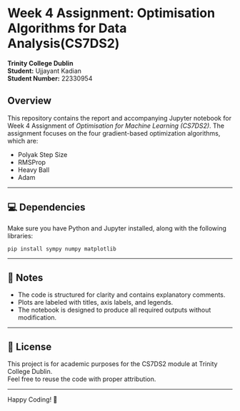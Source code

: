 
# Week 4 Assignment: Optimisation Algorithms for Data Analysis(CS7DS2)  
**Trinity College Dublin**  
**Student:** Ujjayant Kadian  
**Student Number:** 22330954  

## Overview
This repository contains the report and accompanying Jupyter notebook for Week 4 Assignment of *Optimisation for Machine Learning (CS7DS2)*. The assignment focuses on the four gradient-based optimization algorithms, which are:
- Polyak Step Size
- RMSProp
- Heavy Ball
- Adam  

---

## 💻 Dependencies
Make sure you have Python and Jupyter installed, along with the following libraries:

```bash
pip install sympy numpy matplotlib
```

---

## 📢 Notes
- The code is structured for clarity and contains explanatory comments.  
- Plots are labeled with titles, axis labels, and legends.  
- The notebook is designed to produce all required outputs without modification.  

---

## 📝 License
This project is for academic purposes for the CS7DS2 module at Trinity College Dublin.  
Feel free to reuse the code with proper attribution.  

---

Happy Coding! 🚀